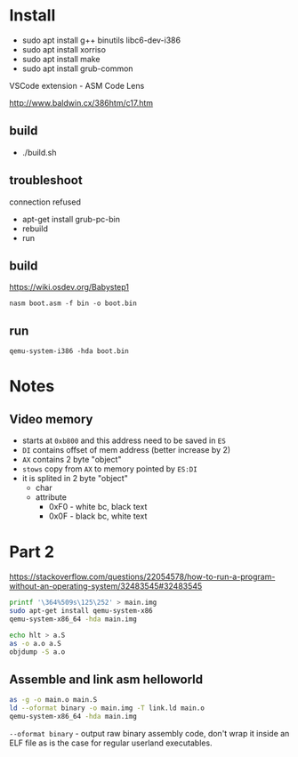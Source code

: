 # Install

- sudo apt install g++ binutils libc6-dev-i386
- sudo apt install xorriso
- sudo apt install make
- sudo apt install grub-common

VSCode extension - ASM Code Lens

http://www.baldwin.cx/386htm/c17.htm

## build

- ./build.sh 

## troubleshoot

connection refused

- apt-get install grub-pc-bin
- rebuild
- run

## build

https://wiki.osdev.org/Babystep1

`nasm boot.asm -f bin -o boot.bin`

## run

`qemu-system-i386 -hda boot.bin`

# Notes

## Video memory

- starts at `0xb800` and this address need to be saved in `ES`
- `DI` contains offset of mem address (better increase by 2)
- `AX` contains 2 byte "object"
- `stows` copy from `AX` to memory pointed by `ES:DI`  
- it is splited in 2 byte "object"
    - char
    - attribute
        - 0xF0 - white bc, black text
        - 0x0F - black bc, white text

# Part 2

https://stackoverflow.com/questions/22054578/how-to-run-a-program-without-an-operating-system/32483545#32483545

```bash
printf '\364%509s\125\252' > main.img
sudo apt-get install qemu-system-x86
qemu-system-x86_64 -hda main.img
```

```bash
echo hlt > a.S
as -o a.o a.S
objdump -S a.o
```

## Assemble and link asm helloworld

```bash
as -g -o main.o main.S
ld --oformat binary -o main.img -T link.ld main.o
qemu-system-x86_64 -hda main.img
```

`--oformat binary` - output raw binary assembly code, don't wrap it inside an ELF file as is the case for regular userland executables.